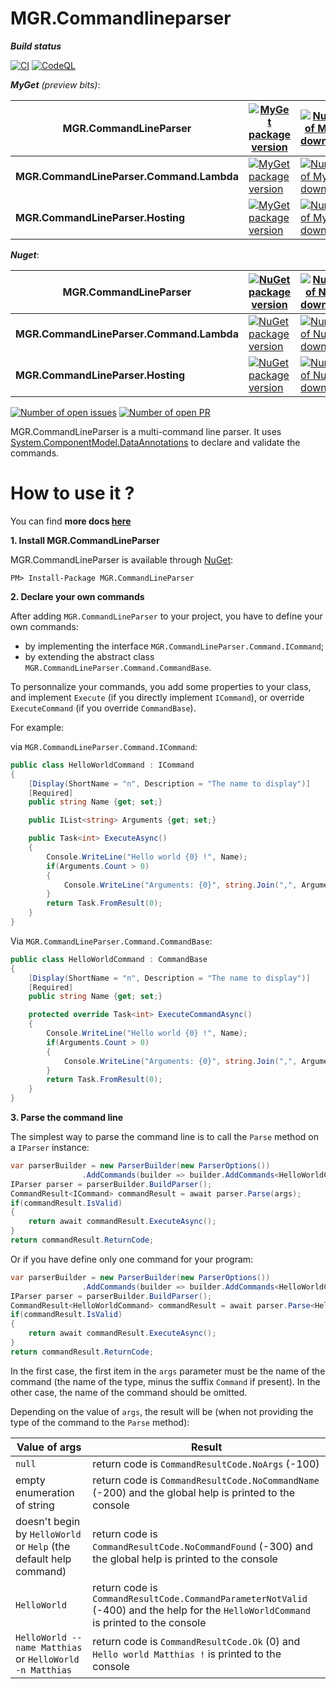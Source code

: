 MGR.Commandlineparser
=================

_**Build status**_

[![CI][build-ci-status_img]][build-ci-status_url]
[![CodeQL][build-codeql-status_img]][build-codeql-status_url]


***MyGet*** *(preview bits)*:

| MGR.CommandLineParser | [![MyGet package version][myget_commandlineparser_img]][myget_commandlineparser_url] | [![Number of MyGet downloads][myget-download_commandlineparser_img]][myget-download_commandlineparser_url] |
|-|-|-|
| **MGR.CommandLineParser.Command.Lambda** | [![MyGet package version][myget_commandlineparser-command-lambda_img]][myget_commandlineparser-command-lambda_url] | [![Number of MyGet downloads][myget-download_commandlineparser-command-lambda_img]][myget-download_commandlineparser-command-lambda_url] |
| **MGR.CommandLineParser.Hosting** | [![MyGet package version][myget_commandlineparser-hosting_img]][myget_commandlineparser-hosting_url] | [![Number of MyGet downloads][myget-download_commandlineparser-hosting_img]][myget-download_commandlineparser-hosting_url] |

***Nuget***:

| MGR.CommandLineParser | [![NuGet package version][nuget_commandlineparser_img]][nuget_commandlineparser_url] | [![Number of NuGet downloads][nuget-download_commandlineparser_img]][nuget-download_commandlineparser_url] |
|-|-|-|
| **MGR.CommandLineParser.Command.Lambda** | [![NuGet package version][nuget_commandlineparser-command-lambda_img]][nuget_commandlineparser-command-lambda_url] | [![Number of NuGet downloads][nuget-download_commandlineparser-command-lambda_img]][nuget-download_commandlineparser-command-lambda_url] |
| **MGR.CommandLineParser.Hosting** | [![NuGet package version][nuget_commandlineparser-hosting_img]][nuget_commandlineparser-hosting_url] | [![Number of NuGet downloads][nuget-download_commandlineparser-hosting_img]][nuget-download_commandlineparser-hosting_url] |

[![Number of open issues][github-issues_img]][github-issues_url]
[![Number of open PR][github-pr_img]][github-pr_url]

MGR.CommandLineParser is a multi-command line parser. It uses [System.ComponentModel.DataAnnotations](http://msdn.microsoft.com/fr-fr/library/system.componentmodel.dataannotations.aspx) to declare and validate the commands.

# How to use it ?
You can find **more docs [here](docs/index.md)**

**1. Install MGR.CommandLineParser**

MGR.CommandLineParser is available through [NuGet][nuget_commandlineparser_url]:

    PM> Install-Package MGR.CommandLineParser

**2. Declare your own commands**

After adding `MGR.CommandLineParser` to your project, you have to define your own commands:

* by implementing the interface `MGR.CommandLineParser.Command.ICommand`;
* by extending the abstract class `MGR.CommandLineParser.Command.CommandBase`.

To personnalize your commands, you add some properties to your class, and implement `Execute` (if you directly implement `ICommand`), or override `ExecuteCommand` (if you override `CommandBase`).

For example:

via `MGR.CommandLineParser.Command.ICommand`:

``` c#
public class HelloWorldCommand : ICommand
{
    [Display(ShortName = "n", Description = "The name to display")]
    [Required]
    public string Name {get; set;}

    public IList<string> Arguments {get; set;}

    public Task<int> ExecuteAsync()
    {
        Console.WriteLine("Hello world {0} !", Name);
        if(Arguments.Count > 0)
        {
            Console.WriteLine("Arguments: {0}", string.Join(",", Arguments));
        }
        return Task.FromResult(0);
    }
}
```

Via `MGR.CommandLineParser.Command.CommandBase`:

```c#
public class HelloWorldCommand : CommandBase
{
    [Display(ShortName = "n", Description = "The name to display")]
    [Required]
    public string Name {get; set;}

    protected override Task<int> ExecuteCommandAsync()
    {
        Console.WriteLine("Hello world {0} !", Name);
        if(Arguments.Count > 0)
        {
            Console.WriteLine("Arguments: {0}", string.Join(",", Arguments));
        }
        return Task.FromResult(0);
    }
}
```

**3. Parse the command line**

The simplest way to parse the command line is to call the `Parse` method on a `IParser` instance:
```c#
var parserBuilder = new ParserBuilder(new ParserOptions())
                .AddCommands(builder => builder.AddCommands<HelloWorldCommand>());
IParser parser = parserBuilder.BuildParser();
CommandResult<ICommand> commandResult = await parser.Parse(args);
if(commandResult.IsValid)
{
    return await commandResult.ExecuteAsync();
}
return commandResult.ReturnCode;
```

Or if you have define only one command for your program:
```c#
var parserBuilder = new ParserBuilder(new ParserOptions())
                .AddCommands(builder => builder.AddCommands<HelloWorldCommand>());
IParser parser = parserBuilder.BuildParser();
CommandResult<HelloWorldCommand> commandResult = await parser.Parse<HelloWorldCommand>(args);
if(commandResult.IsValid)
{
    return await commandResult.ExecuteAsync();
}
return commandResult.ReturnCode;
```

In the first case, the first item in the `args` parameter must be the name of the command (the name of the type, minus the suffix `Command` if present).
In the other case, the name of the command should be omitted.

Depending on the value of `args`, the result will be (when not providing the type of the command to the `Parse` method):

| Value of args | Result |
|------|--------|
|`null`|return code is `CommandResultCode.NoArgs` (-100)|
|empty enumeration of string|return code is `CommandResultCode.NoCommandName` (-200) and the global help is printed to the console|
|doesn't begin by `HelloWorld` or `Help` (the default help command)|return code is `CommandResultCode.NoCommandFound` (-300) and the global help is printed to the console|
|`HelloWorld`|return code is `CommandResultCode.CommandParameterNotValid` (-400) and the help for the `HelloWorldCommand` is printed to the console|
|`HelloWorld --name Matthias` or `HelloWorld -n Matthias`|return code is `CommandResultCode.Ok` (0) and `Hello world Matthias !` is printed to the console|


   [build-ci-status_img]: https://github.com/mgrosperrin/commandlineparser/actions/workflows/ci.yml/badge.svg?branch=main
   [build-ci-status_url]: https://github.com/mgrosperrin/commandlineparser/actions/workflows/ci.yml
   [build-codeql-status_img]: https://github.com/mgrosperrin/commandlineparser/actions/workflows/codeql-analysis.yml/badge.svg?branch=main
   [build-codeql-status_url]: https://github.com/mgrosperrin/commandlineparser/actions/workflows/codeql-analysis.yml
   [myget_commandlineparser_img]: https://img.shields.io/myget/mgrosperrin/vpre/MGR.CommandLineParser.svg
   [myget_commandlineparser_url]: https://www.myget.org/feed/mgrosperrin/package/nuget/MGR.CommandLineParser/
   [myget-download_commandlineparser_img]: https://img.shields.io/myget/mgrosperrin/dt/MGR.CommandLineParser.svg
   [myget-download_commandlineparser_url]: https://www.myget.org/feed/mgrosperrin/package/nuget/MGR.CommandLineParser/
   [myget_commandlineparser-command-lambda_img]: https://img.shields.io/myget/mgrosperrin/vpre/MGR.CommandLineParser.Command.Lambda.svg
   [myget_commandlineparser-command-lambda_url]: https://www.myget.org/feed/mgrosperrin/package/nuget/MGR.CommandLineParser.Command.Lambda/
   [myget-download_commandlineparser-command-lambda_img]: https://img.shields.io/myget/mgrosperrin/dt/MGR.CommandLineParser.Command.Lambda.svg
   [myget-download_commandlineparser-command-lambda_url]: https://www.myget.org/feed/mgrosperrin/package/nuget/MGR.CommandLineParser.Command.Lambda/
   [myget_commandlineparser-hosting_img]: https://img.shields.io/myget/mgrosperrin/vpre/MGR.CommandLineParser.Hosting.svg
   [myget_commandlineparser-hosting_url]: https://www.myget.org/feed/mgrosperrin/package/nuget/MGR.CommandLineParser.Hosting/
   [myget-download_commandlineparser-hosting_img]: https://img.shields.io/myget/mgrosperrin/dt/MGR.CommandLineParser.Hosting.svg
   [myget-download_commandlineparser-hosting_url]: https://www.myget.org/feed/mgrosperrin/package/nuget/MGR.CommandLineParser.Hosting/
   [nuget_commandlineparser_img]: https://img.shields.io/nuget/v/MGR.CommandLineParser.svg
   [nuget_commandlineparser_url]: https://www.nuget.org/packages/MGR.CommandLineParser/
   [nuget-download_commandlineparser_img]: https://img.shields.io/nuget/dt/MGR.CommandLineParser.svg
   [nuget-download_commandlineparser_url]: https://www.nuget.org/stats/packages/MGR.CommandLineParser?groupby=Version
   [nuget_commandlineparser-command-lambda_img]: https://img.shields.io/nuget/v/MGR.CommandLineParser.Command.Lambda.svg
   [nuget_commandlineparser-command-lambda_url]: https://www.nuget.org/packages/MGR.CommandLineParser.Command.Lambda/
   [nuget-download_commandlineparser-command-lambda_img]: https://img.shields.io/nuget/dt/MGR.CommandLineParser.Command.Lambda.svg
   [nuget-download_commandlineparser-command-lambda_url]: https://www.nuget.org/stats/packages/MGR.CommandLineParser.Command.Lambda?groupby=Version
   [nuget_commandlineparser-hosting_img]: https://img.shields.io/nuget/v/MGR.CommandLineParser.Hosting.svg
   [nuget_commandlineparser-hosting_url]: https://www.nuget.org/packages/MGR.CommandLineParser.Hosting/
   [nuget-download_commandlineparser-hosting_img]: https://img.shields.io/nuget/dt/MGR.CommandLineParser.Hosting.svg
   [nuget-download_commandlineparser-hosting_url]: https://www.nuget.org/stats/packages/MGR.CommandLineParser.Hosting?groupby=Version
   [github-issues_img]: http://img.shields.io/github/issues/mgrosperrin/commandlineparser.svg
   [github-issues_url]: https://github.com/mgrosperrin/commandlineparser/issues
   [github-pr_img]: http://img.shields.io/github/issues-pr/mgrosperrin/commandlineparser.svg
   [github-pr_url]: https://github.com/mgrosperrin/commandlineparser/pulls
